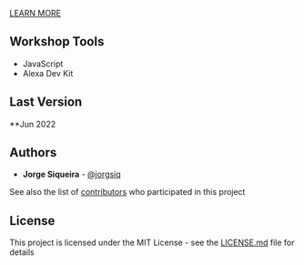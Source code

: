 [LEARN MORE](https://jorgesiqueira.com/post/alexa-for-everyone)

## Workshop Tools
* JavaScript
* Alexa Dev Kit

## Last Version

**Jun 2022

## Authors
* **Jorge Siqueira** - [@jorgsiq](https://github.com/jorgsiq)

See also the list of [contributors](https://github.com/jorgsiq/saicc-website/graphs/contributors) who participated in this project

## License

This project is licensed under the MIT License - see the [LICENSE.md](LICENSE.md) file for details

